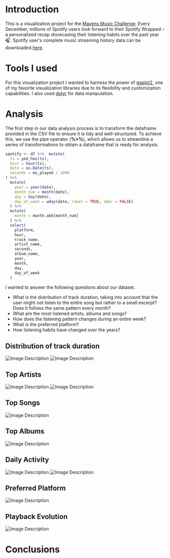 # Introduction

This is a visualization project for the [Mavens Music Challenge](https://mavenanalytics.io/challenges/maven-music-challenge/e161353d-9967-4297-869c-505de168e610). Every December, millions of Spotify users look forward to their Spotify Wrapped – a personalized recap showcasing their listening habits over the past year 🎧. Spotify user's complete music streaming history data can be downloaded [here](https://maven-datasets.s3.us-east-1.amazonaws.com/Spotify+Streaming+History/Spotify+Streaming+History.zip).


# Tools I used
For this visualization project I wanted to harness the power of [ggplot2](https://ggplot2.tidyverse.org/), one of my favorite visualization libraries due to its flexibility and customization capabilities. I also used [dplyr](https://dplyr.tidyverse.org/) for data manipulation.

# Analysis
The first step in our data analysis process is to transform the dataframe provided in the CSV file to ensure it is tidy and well-structured. To achieve this, we use the pipe operator (**%>%**), which allows us to streamline a series of transformations to obtain a dataframe that is ready for analysis.

```R
spotify <- df %>%  mutate(
  ts = ymd_hms(ts),
  hour = hour(ts), 
  date = as.Date(ts), 
  seconds = ms_played / 1000       
) %>%
  mutate(
    year = year(date), 
    month_num = month(date), 
    day = day(date), 
    day_of_week = wday(date, label = TRUE, abbr = FALSE) 
  ) %>%
  mutate(
    month = month.abb[month_num]
  ) %>%
  select(
    platform,
    hour,
    track_name,
    artist_name,
    seconds,
    album_name,
    year,
    month,
    day,
    day_of_week
  ) 
```
I wanted to answer the following questions about our dataset.
- What is the distribution of track duration, taking into account that the user might not listen to the entire song but rather to a small excerpt? Does it follows the same pattern every month?
- What are the most listened artists, albums and songs?
- How does the listening pattern changes during an entire week?
- What is the preferred platform?
- How listening habits have changed over the years? 

## Distribution of track duration
![Image Description](plots/plot1.png)
![Image Description](plots/plot2.png)

## Top Artists
![Image Description](plots/plot3.png)
![Image Description](plots/plot4.png)

## Top Songs 
![Image Description](plots/plot5.png)

## Top Albums
![Image Description](plots/plot6.png)

## Daily Activity
![Image Description](plots/plot7.png)
![Image Description](plots/plot8.png)

## Preferred Platform
![Image Description](plots/plot9.png)

## Playback Evolution
![Image Description](plots/plot10.png)

# Conclusions

